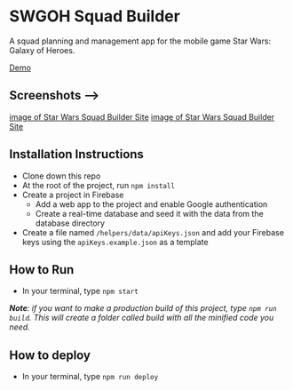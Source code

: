 # SWGOH Squad Builder
A squad planning and management app for the mobile game Star Wars: Galaxy of Heroes.

[Demo](https://swgoh-squad-builder.firebaseapp.com)

## Screenshots -->
[image of Star Wars Squad Builder Site](https://raw.githubusercontent.com/bobbybaxter/swgoh-squad-builder/master/src/assets/screenshot1.png)
[image of Star Wars Squad Builder Site](https://raw.githubusercontent.com/bobbybaxter/swgoh-squad-builder/master/src/assets/screenshot2.png)

## Installation Instructions
- Clone down this repo
- At the root of the project, run `npm install`
- Create a project in Firebase
  - Add a web app to the project and enable Google authentication
  - Create a real-time database and seed it with the data from the database directory
- Create a file named `/helpers/data/apiKeys.json` and add your Firebase keys using the `apiKeys.example.json` as a template

## How to Run
- In your terminal, type `npm start`

***Note**: if you want to make a production build of this project, type `npm run build`.  This will create a folder called build with all the minified code you need.*

## How to deploy
- In your terminal, type `npm run deploy`
